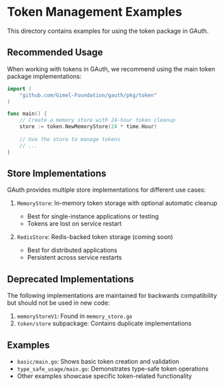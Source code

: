 # Token Management Examples

This directory contains examples for using the token package in GAuth.

## Recommended Usage

When working with tokens in GAuth, we recommend using the main token package implementations:

```go
import (
    "github.com/Gimel-Foundation/gauth/pkg/token"
)

func main() {
    // Create a memory store with 24-hour token cleanup
    store := token.NewMemoryStore(24 * time.Hour)
    
    // Use the store to manage tokens
    // ...
}
```

## Store Implementations

GAuth provides multiple store implementations for different use cases:

1. `MemoryStore`: In-memory token storage with optional automatic cleanup
   - Best for single-instance applications or testing
   - Tokens are lost on service restart

2. `RedisStore`: Redis-backed token storage (coming soon)
   - Best for distributed applications
   - Persistent across service restarts

## Deprecated Implementations

The following implementations are maintained for backwards compatibility but should not be used in new code:

1. `memoryStoreV1`: Found in `memory_store.go`
2. `token/store` subpackage: Contains duplicate implementations

## Examples

- `basic/main.go`: Shows basic token creation and validation
- `type_safe_usage/main.go`: Demonstrates type-safe token operations
- Other examples showcase specific token-related functionality